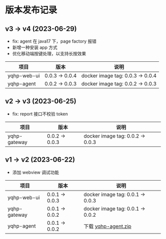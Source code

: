 # 版本发布记录

## v3 -> v4 (2023-06-29)

- fix: agent 在 java17 下，page factory 报错
- 新增一种安装 app 方式
- 优化移动端按键处理，以支持长按效果

| 项目        | 版本           | 说明                             |
| ----------- | -------------- | -------------------------------- |
| yqhp-web-ui | 0.0.3 -> 0.0.4 | docker image tag: 0.0.3 -> 0.0.4 |
| yqhp-agent  | 0.0.2 -> 0.0.3 | docker image tag: 0.0.2 -> 0.0.3 |

## v2 -> v3 (2023-06-25)

- fix: report 接口不校验 token

| 项目         | 版本           | 说明                             |
| ------------ | -------------- | -------------------------------- |
| yqhp-gateway | 0.0.2 -> 0.0.3 | docker image tag: 0.0.2 -> 0.0.3 |

## v1 -> v2 (2023-06-22)

- 添加 webview 调试功能

| 项目         | 版本           | 说明                                                         |
| ------------ | -------------- | ------------------------------------------------------------ |
| yqhp-web-ui  | 0.0.1 -> 0.0.3 | docker image tag: 0.0.1 -> 0.0.3                             |
| yqhp-gateway | 0.0.1 -> 0.0.2 | docker image tag: 0.0.1 -> 0.0.2                             |
| yqhp-agent   | 0.0.1 -> 0.0.2 | 下载 [yqhp-agent.zip](https://github.com/yqhp/yqhp/releases) |
